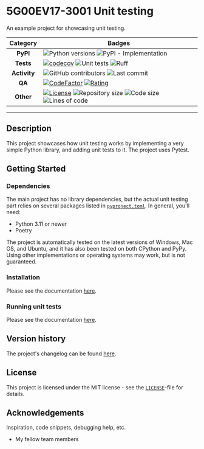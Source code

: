 # 5G00EV17-3001 Unit testing

An example project for showcasing unit testing.

|   Category   |  Badges  |
|:------------:|---|
| **PyPI**     | ![Python versions](https://img.shields.io/pypi/pyversions/unit-testing?logo=python) ![PyPI - Implementation](https://img.shields.io/pypi/implementation/unit-testing) |
| **Tests**    | [![codecov](https://codecov.io/gh/Diapolo10/5G00EV17-3001_unit-testing/branch/main/graph/badge.svg?token=FpaCuVjOAB)](https://codecov.io/gh/Diapolo10/5G00EV17-3001_unit-testing) ![Unit tests](https://github.com/diapolo10/5G00EV17-3001_unit-testing/workflows/Unit%20tests/badge.svg) ![Ruff](https://github.com/diapolo10/5G00EV17-3001_unit-testing/workflows/Ruff/badge.svg) |
| **Activity** | ![GitHub contributors](https://img.shields.io/github/contributors/diapolo10/5G00EV17-3001_unit-testing) ![Last commit](https://img.shields.io/github/last-commit/diapolo10/5G00EV17-3001_unit-testing?logo=github)
| **QA**       | [![CodeFactor](https://www.codefactor.io/repository/github/diapolo10/5G00EV17-3001_unit-testing/badge?logo=codefactor)](https://www.codefactor.io/repository/github/diapolo10/5G00EV17-3001_unit-testing) [![Rating](https://img.shields.io/librariesio/sourcerank/pypi/unit-testing)](https://libraries.io/github/Diapolo10/unit-testing/sourcerank) |
| **Other**    | [![License](https://img.shields.io/github/license/diapolo10/5G00EV17-3001_unit-testing)](https://opensource.org/licenses/MIT) ![Repository size](https://img.shields.io/github/repo-size/diapolo10/5G00EV17-3001_unit-testing?logo=github) ![Code size](https://img.shields.io/github/languages/code-size/diapolo10/5G00EV17-3001_unit-testing?logo=github) ![Lines of code](https://img.shields.io/tokei/lines/github/diapolo10/5G00EV17-3001_unit-testing?logo=github) |

-------------------------------------------------------------------------------

## Description

This project showcases how unit testing works by implementing a very simple
Python library, and adding unit tests to it. The project uses Pytest.

## Getting Started

### Dependencies

The main project has no library dependencies, but the actual unit testing
part relies on several packages listed in
[`pyproject.toml`][pyproject.toml]. In general, you'll need:

- Python 3.11 or newer
- Poetry

The project is automatically tested on the latest versions of Windows,
Mac OS, and Ubuntu, and it has also been tested on both CPython
and PyPy. Using other implementations or operating systems
may work, but is not guaranteed.

### Installation

Please see the documentation [here][installation].

### Running unit tests

Please see the documentation [here][running unit tests].

## Version history

The project's changelog can be found [here][changelog].

## License

This project is licensed under the MIT license - see the [`LICENSE`][license]-file for details.

## Acknowledgements

Inspiration, code snippets, debugging help, etc.

- My fellow team members

[pyproject.toml]: ./pyproject.toml
[installation]: ./docs/installation.md
[running unit tests]: ./docs/running_unit_tests.md
[changelog]: ./CHANGELOG.md
[license]: ./LICENSE
